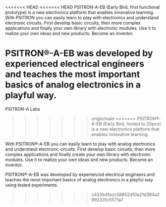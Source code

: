 <<<<<<< HEAD
<<<<<<< HEAD
PSITRON-A-EB (Early Bird, first functional prototype) is a new electronics platform that enables innovative learning. 
With PSITRON you can easily learn to play with electronics and understand electronic circuits. 
First develop basic circuits, then more complex applications and finally your own library with electronic modules. 
Use it to realize your own ideas and new products. Become an inventor.

PSITRON®-A-EB was developed by experienced electrical engineers and teaches the 
most important basics of analog electronics in a playful way.
=======
PSITRON-A Labs
>>>>>>> origin/main
=======
PSITRON®-A-EB (Early Bird, limited to 20pcs) is a new electronics platform that enables innovative learning. 

With PSITRON®-A-EB you can easily learn to play with analog electronics and understand electronic circuits. 
First develop basic circuits, then more complex applications and finally create your own library with electronic modules. 
Use it to realize your own ideas and new products. Become an inventor.

PSITRON®-A-EB was developed by experienced electrical engineers and teaches the most important basics of analog 
electronics in a playful way using tested experiments.
>>>>>>> c433b4fecc58852d10a21d394a2992331c5571a7

